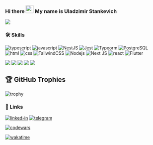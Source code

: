 ### Hi there <img src="https://media.giphy.com/media/hvRJCLFzcasrR4ia7z/giphy.gif" width="25px"> My name is Uladzimir Stankevich
![](https://komarev.com/ghpvc/?username=RimidalU)

### 🛠️ Skills

![typescript](https://img.shields.io/badge/TypeScript-3178C6?style=for-the-badge&logo=typescript&logoColor=white)
![javascript](https://img.shields.io/badge/JavaScript-323330?style=for-the-badge&logo=javascript&logoColor=F7DF1E)
![NestJS](https://img.shields.io/badge/NestJS-E0234E.svg?style=for-the-badge&logo=NestJS&logoColor=white)
![Jest](https://img.shields.io/badge/-Jest-C21325?style=for-the-badge&logo=jest&logoColor=white)
![Typeorm](https://img.shields.io/badge/-typeorm-E83524?style=for-the-badge&&logoColor=white)
![PostgreSQL](https://img.shields.io/badge/PostgreSQL-4169E1.svg?style=for-the-badge&logo=PostgreSQL&logoColor=white)
![html](https://img.shields.io/badge/HTML5-E34F26?style=for-the-badge&logo=html5&logoColor=white)
![css](https://img.shields.io/badge/CSS3-1572B6?style=for-the-badge&logo=css3&logoColor=white)
![TailwindCSS](https://img.shields.io/badge/Tailwind%20CSS-06B6D4.svg?style=for-the-badge&logo=Tailwind-CSS&logoColor=white)
![Nodejs](https://img.shields.io/badge/Node.js-43853d?style=for-the-badge&logo=node.js&logoColor=white)
![Next JS](https://img.shields.io/badge/Next-black?style=for-the-badge&logo=next.js&logoColor=white)
![react](https://img.shields.io/badge/React-20232A?style=for-the-badge&logo=react&logoColor=61DAFB)
![Flutter](https://img.shields.io/badge/Flutter-02569B.svg?style=for-the-badge&logo=Flutter&logoColor=white)

![](http://github-profile-summary-cards.vercel.app/api/cards/profile-details?username=RimidalU&theme=nord_bright)
![](http://github-profile-summary-cards.vercel.app/api/cards/productive-time?username=RimidalU&theme=nord_bright&utcOffset=3)
![](http://github-profile-summary-cards.vercel.app/api/cards/stats?username=RimidalU&theme=nord_bright)
![](http://github-profile-summary-cards.vercel.app/api/cards/most-commit-language?username=RimidalU&theme=nord_bright&exclude={C++)
![](http://github-profile-summary-cards.vercel.app/api/cards/repos-per-language?username=rimidalu&theme=nord_bright)

## 🏆 GitHub Trophies

![trophy](https://github-profile-trophy.vercel.app/?username=RimidalU&margin-w=4)

### 🔗 Links

[![linked-in](https://img.shields.io/badge/Linked_In-0077B5?style=for-the-badge&logo=LinkedIn&logoColor=white)](https://www.linkedin.com/in/uladzimir-stankevich/)
[![telegram](https://img.shields.io/badge/Telegram-3178C6?style=for-the-badge&logo=Telegram&logoColor=white)](https://t.me/RimidalU)  

[![codewars](https://www.codewars.com/users/RimidalU/badges/micro)](https://www.codewars.com/users/RimidalU)

[![wakatime](https://wakatime.com/badge/user/7b192b2b-1a7e-4a45-b617-cae8f431c267.svg)](https://wakatime.com/@7b192b2b-1a7e-4a45-b617-cae8f431c267)


<!--

<a href="https://vk.com/your_profile">
  <img align="left" alt="VKontakte" width="22px" src="https://cdn.jsdelivr.net/npm/simple-icons@v3/icons/vk.svg" />
</a>
<a href="https://twitter.com/your_profile">
  <img align="left" alt="Twitter" width="22px" src="https://cdn.jsdelivr.net/npm/simple-icons@v3/icons/twitter.svg" />
</a>
<a href="https://www.linkedin.com/in/your_profile">
  <img align="left" alt="LinkdeIn" width="22px" src="https://cdn.jsdelivr.net/npm/simple-icons@v3/icons/linkedin.svg" />
</a>
<a href="https://t.me/your_profile">
  <img align="left" alt="Abhishek's Telegram" width="22px" src="https://cdn.jsdelivr.net/npm/simple-icons@v3/icons/telegram.svg" />
</a>
<a href="https://www.instagram.com/your_profile">
  <img align="left" alt="Instagram" width="22px" src="https://cdn.jsdelivr.net/npm/simple-icons@v3/icons/instagram.svg" />
</a>

<br />





**RimidalU/RimidalU** is a ✨ _special_ ✨ repository because its `README.md` (this file) appears on your GitHub profile.

Here are some ideas to get you started:

- 🔭 I’m currently working on ...
- 🌱 I’m currently learning ...
- 👯 I’m looking to collaborate on ...
- 🤔 I’m looking for help with ...
- 💬 Ask me about ...
- 📫 How to reach me: ...
- 😄 Pronouns: ...
- ⚡ Fun fact: ...


-->
